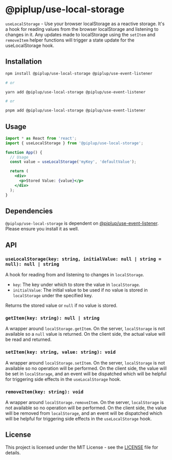 # @piplup/use-local-storage

`useLocalStorage` - Use your browser localStorage as a reactive storage. It's a hook for reading values from the browser localStorage and listening to changes in it. Any updates made to localStorage using the `setItem` and `removeItem` helper functions will trigger a state update for the useLocalStorage hook.

## Installation

```bash
npm install @piplup/use-local-storage @piplup/use-event-listener

# or

yarn add @piplup/use-local-storage @piplup/use-event-listener

# or

pnpm add @piplup/use-local-storage @piplup/use-event-listener
```

## Usage

```jsx
import * as React from 'react';
import { useLocalStorage } from '@piplup/use-local-storage';

function App() {
  // Usage
  const value = useLocalStorage('myKey', 'defaultValue');

  return (
    <div>
      <p>Stored Value: {value}</p>
    </div>
  );
}
```

## Dependencies

`@piplup/use-local-storage` is dependent on [@piplup/use-event-listener](https://github.com/sadik-malik/piplup/blob/main/packages/use-event-listener/README.md). Please ensure you install it as well.

## API

### `useLocalStorage(key: string, initialValue: null | string = null): null | string`

A hook for reading from and listening to changes in `localStorage`.

- `key`: The key under which to store the value in `localStorage`.
- `initialValue`: The initial value to be used if no value is stored in `localStorage` under the specified key.

Returns the stored value or `null` if no value is stored.

### `getItem(key: string): null | string`

A wrapper around `localStorage.getItem`. On the server, `localStorage` is not available so a `null` value is returned. On the client side, the actual value will be read and returned.

### `setItem(key: string, value: string): void`

A wrapper around `localStorage.setItem`. On the server, `localStorage` is not available so no operation will be performed. On the client side, the value will be set in `localStorage`, and an event will be dispatched which will be helpful for triggering side effects in the `useLocalStorage` hook.

### `removeItem(key: string): void`

A wrapper around `localStorage.removeItem`. On the server, `localStorage` is not available so no operation will be performed. On the client side, the value will be removed from `localStorage`, and an event will be dispatched which will be helpful for triggering side effects in the `useLocalStorage` hook.

## License

This project is licensed under the MIT License - see the [LICENSE](LICENSE) file for details.
